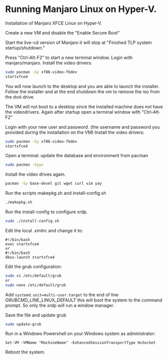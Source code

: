 # Running Manjaro Linux on Hyper-V.

Installation of Manjaro XFCE Linux on Hyper-V.

Create a new VM and disable the "Enable Secure Boot"

Start the live-cd version of Manjaro it will stop at "Finished TLP system startup/shutdown."

Press "Ctrl-Alt-F2" to start a new terminal window. Login with manjaro/manjaro. Install the video drivers:
``` bash
sudo pacman -Sy xf86-video-fbdev
startxfce4
```
You will now launch to the desktop and you are able to launch the installer. Follow the installer and at the end shutdown the vm to remove the iso from the dvd-drive.

The VM will not boot to a desktop since the installed machine does not have the videodrivers. Again after startup open a terminal window with "Ctrl-Alt-F2"

Login with your new user and password. (the username and password you provided during the installation on the VM) Install the video drivers:
``` bash
sudo pacman -Sy xf86-video-fbdev
startxfce4
```

Open a terminal:
update the database and environment from pacman
``` bash
sudo pacman -Syyu 
```
Install the video drives again.
``` bash
pacman -Sy base-devel git wget curl vim yay
```
Run the scripts makepkg.sh and install-config.sh
``` bash
./makepkg.sh
```

Run the install-config to configure xrdp.
``` bash
sudo ./install-config.sh
```

Edit the local .xinitrc and change it to:
```
#!/bin/bash
exec startxfce4
or
#!/bin/bash
dbus-launch startxfce4
```

Edit the grub configuration:
``` bash
sudo vi /etc/default/grub
or 
sudo nano /etc/default/grub
````
Add `systemd.unit=multi-user.target` to the end of line GRUBCMD_LINE_LINUX_DEFAULT this will boot the system to the command prompt. So only the xrdp will run a window manager.

Save the file and update grub
``` bash
sudo update-grub
```
Run in a Windows Powershell on your Windows system as administrator:
```
Set-VM -VMName "MachineName" -EnhancedSessionTransportType HvSocket
```

Reboot the system.
